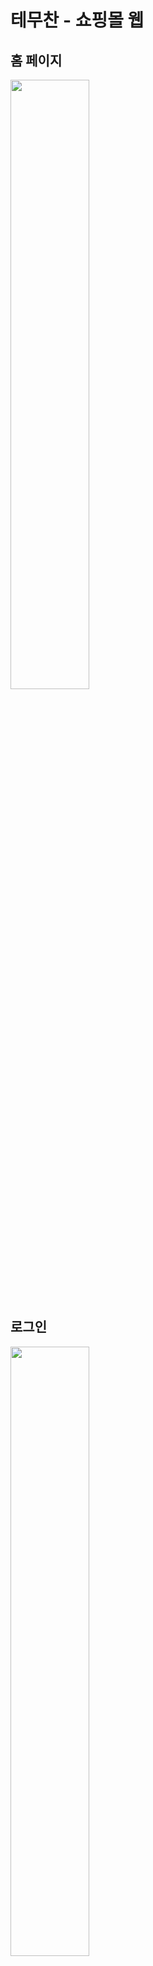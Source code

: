 # 테무찬 - 쇼핑몰 웹

## 홈 페이지
<img src="https://github.com/user-attachments/assets/da3362e3-0709-4190-92e8-4584c86f260e" width=50%>

## 로그인
<img src="https://github.com/user-attachments/assets/6bdce580-6d10-4cc0-86ff-cb76f0094957" width=50%>
<br>

### 회원가입

<img src="https://github.com/user-attachments/assets/d72b796c-463f-486e-a191-bef8979c6547" width=30%>
<img src="https://github.com/user-attachments/assets/17871b94-c537-467a-ab7f-32dd17575d2a" width=35%>

## 상품 페이지(리소스 페이지)

<img src="https://github.com/user-attachments/assets/ae3c9703-a018-439c-a098-a65849b478fd" width=50%>

### 기능 명세

| 아이콘 | 기능 | 경로 (/route) |
|--------|------|----------------|
| 👤     | 마이페이지 | `/mypage` |
| 🛒     | 장바구니 | `/cart` |
| ❤️     | 위시리스트 | `/wishlist` |
| 공지사항    | 공지사항 | `/notice` |
| 고객센터    | 고객센터 | `/board` |

### 장바구니

<img src="https://github.com/user-attachments/assets/ce52f4f9-951f-4775-8f79-bb6925d9d5ae" width=40%>
<img src="https://github.com/user-attachments/assets/ee790abd-046f-4116-8a8f-b4b50688267d" width=40%>

### 위시리스트

<img src="https://github.com/user-attachments/assets/8790bdfd-2dae-49db-996f-770d019bb7a3" width=50%>

### 마이페이지

<img src="https://github.com/user-attachments/assets/08b5d34f-3ee7-4ba7-b0db-bc3853a4c770" width=50%>

### 공지사항

<img src="https://github.com/user-attachments/assets/db1df9ec-1bb6-441c-8b5a-04bc8683bcbf" width=50%>

### 고객센터

<img src="https://github.com/user-attachments/assets/fe479d2e-3786-47de-ba86-d36d25ca7129" width=50%>

